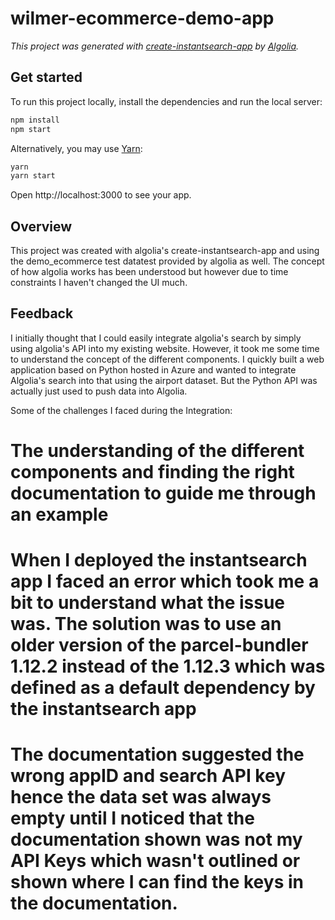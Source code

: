 # wilmer-ecommerce-demo-app

_This project was generated with [create-instantsearch-app](https://github.com/algolia/create-instantsearch-app) by [Algolia](https://algolia.com)._

## Get started

To run this project locally, install the dependencies and run the local server:

```sh
npm install
npm start
```

Alternatively, you may use [Yarn](https://http://yarnpkg.com/):

```sh
yarn
yarn start
```

Open http://localhost:3000 to see your app.

## Overview
This project was created with algolia's create-instantsearch-app and using the demo_ecommerce test datatest provided by algolia as well.
The concept of how algolia works has been understood but however due to time constraints I haven't changed the UI much.

## Feedback
I initially thought that I could easily integrate algolia's search by simply using algolia's API into my existing website. However, it took me some time to understand the concept of the different components. I quickly built a web application based on Python hosted in Azure and wanted to integrate Algolia's search into that using the airport dataset. But the Python API was actually just used to push data into Algolia.

Some of the challenges I faced during the Integration:
# The understanding of the different components and finding the right documentation to guide me through an example
# When I deployed the instantsearch app I faced an error which took me a bit to understand what the issue was. The solution was to use an older version of the parcel-bundler 1.12.2 instead of the 1.12.3 which was defined as a default dependency by the instantsearch app
# The documentation suggested the wrong appID and search API key hence the data set was always empty until I noticed that the documentation shown was not my API Keys which wasn't outlined or shown where I can find the keys in the documentation.





